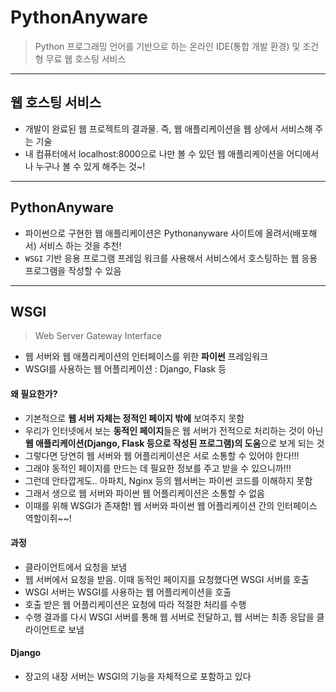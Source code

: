 # PythonAnyware

> Python 프로그래밍 언어를 기반으로 하는 온라인 IDE(통합 개발 환경) 및 조건형 무료 웹 호스팅 서비스



---



## 웹 호스팅 서비스

* 개발이 완료된 웹 프로젝트의 결과물. 즉, 웹 애플리케이션을 웹 상에서 서비스해 주는 기술
* 내 컴퓨터에서 localhost:8000으로 나만 볼 수 있던 웹 애플리케이션을 어디에서나 누구나 볼 수 있게 해주는 것~!



---



## PythonAnyware

* 파이썬으로 구현한 웹 애플리케이션은 Pythonanyware 사이트에 올려서(배포해서) 서비스 하는 것을 추천!
* `WSGI` 기반 응용 프로그램 프레임 워크를 사용해서 서비스에서 호스팅하는 웹 응용 프로그램을 작성할 수 있음



---



## WSGI

> Web Server Gateway Interface

* 웹 서버와 웹 애플리케이션의 인터페이스를 위한 **파이썬** 프레임워크
* WSGI를 사용하는 웹 어플리케이션 : Django, Flask 등

#### 왜 필요한가?

* 기본적으로 **웹 서버 자체는 정적인 페이지 밖에** 보여주지 못함
* 우리가 인터넷에서 보는 **동적인 페이지**들은 웹 서버가 전적으로 처리하는 것이 아닌 **웹 애플리케이션(Django, Flask 등으로 작성된 프로그램)의 도움**으로 보게 되는 것
* 그렇다면 당연히 웹 서버와 웹 어플리케이션은 서로 소통할 수 있어야 한다!!!
* 그래야 동적인 페이지를 만드는 데 필요한 정보를 주고 받을 수 있으니까!!!
* 그런데 안타깝게도.. 아파치, Nginx 등의 웹서버는 파이썬 코드를 이해하지 못함
* 그래서 생으로 웹 서버와 파이썬 웹 어플리케이션은 소통할 수 없음
* 이때를 위해 WSGI가 존재함! 웹 서버와 파이썬 웹 어플리케이션 간의 인터페이스 역할이쥐~~!

#### 과정

* 클라이언트에서 요청을 보냄
* 웹 서버에서 요청을 받음. 이때 동적인 페이지를 요청했다면 WSGI 서버를 호출
* WSGI 서버는 WSGI를 사용하는 웹 어플리케이션을 호출
* 호출 받은 웹 어플리케이션은 요청에 따라 적절한 처리를 수행
* 수행 결과를 다시 WSGI 서버를 통해 웹 서버로 전달하고, 웹 서버는 최종 응답을 클라이언트로 보냄

#### Django

* 장고의 내장 서버는 WSGI의 기능을 자체적으로 포함하고 있다
